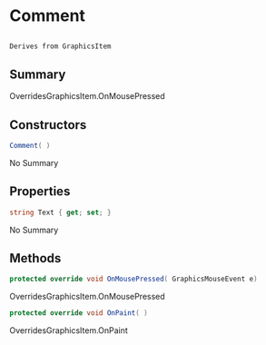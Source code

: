 # Comment

## 
```c#
Derives from GraphicsItem
```

## Summary

OverridesGraphicsItem.OnMousePressed
## Constructors

```c#
Comment( ) 
```
No Summary
## Properties

```c#
string Text { get; set; } 
```
No Summary
## Methods

```c#
protected override void OnMousePressed( GraphicsMouseEvent e) 
```
OverridesGraphicsItem.OnMousePressed
```c#
protected override void OnPaint( ) 
```
OverridesGraphicsItem.OnPaint

